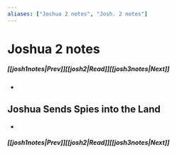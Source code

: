 ```yaml
---
aliases: ["Joshua 2 notes", "Josh. 2 notes"]
---
```

# Joshua 2 notes
##### <span class=arrow-left></span>[[josh1notes|Prev]]<span class=navigation-separator></span>[[josh2|Read]]<span class=navigation-separator></span>[[josh3notes|Next]]<span class=arrow-right></span>
- 
## Joshua Sends Spies into the Land
- 
##### <span class=arrow-left></span>[[josh1notes|Prev]]<span class=navigation-separator></span>[[josh2|Read]]<span class=navigation-separator></span>[[josh3notes|Next]]<span class=arrow-right></span>